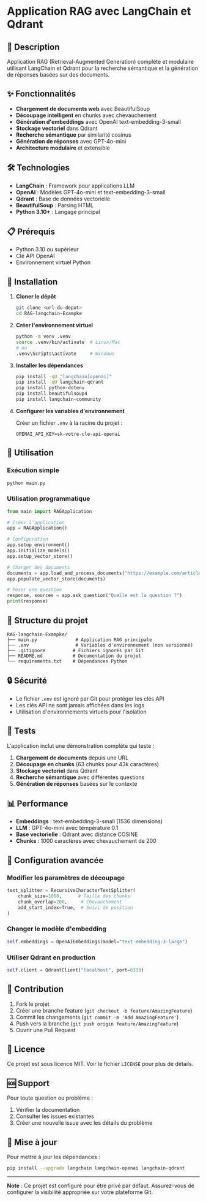 # Application RAG avec LangChain et Qdrant

## 🚀 Description

Application RAG (Retrieval-Augmented Generation) complète et modulaire utilisant LangChain et Qdrant pour la recherche sémantique et la génération de réponses basées sur des documents.

## ✨ Fonctionnalités

- **Chargement de documents web** avec BeautifulSoup
- **Découpage intelligent** en chunks avec chevauchement
- **Génération d'embeddings** avec OpenAI text-embedding-3-small
- **Stockage vectoriel** dans Qdrant
- **Recherche sémantique** par similarité cosinus
- **Génération de réponses** avec GPT-4o-mini
- **Architecture modulaire** et extensible

## 🛠️ Technologies

- **LangChain** : Framework pour applications LLM
- **OpenAI** : Modèles GPT-4o-mini et text-embedding-3-small
- **Qdrant** : Base de données vectorielle
- **BeautifulSoup** : Parsing HTML
- **Python 3.10+** : Langage principal

## 📋 Prérequis

- Python 3.10 ou supérieur
- Clé API OpenAI
- Environnement virtuel Python

## 🔧 Installation

1. **Cloner le dépôt**
   ```bash
   git clone <url-du-depot>
   cd RAG-langchain-Exampke
   ```

2. **Créer l'environnement virtuel**
   ```bash
   python -m venv .venv
   source .venv/bin/activate  # Linux/Mac
   # ou
   .venv\Scripts\activate     # Windows
   ```

3. **Installer les dépendances**
   ```bash
   pip install -qU "langchain[openai]"
   pip install -qU langchain-qdrant
   pip install python-dotenv
   pip install beautifulsoup4
   pip install langchain-community
   ```

4. **Configurer les variables d'environnement**
   
   Créer un fichier `.env` à la racine du projet :
   ```env
   OPENAI_API_KEY=sk-votre-cle-api-openai
   ```

## 🚀 Utilisation

### Exécution simple

```bash
python main.py
```

### Utilisation programmatique

```python
from main import RAGApplication

# Créer l'application
app = RAGApplication()

# Configuration
app.setup_environment()
app.initialize_models()
app.setup_vector_store()

# Charger des documents
documents = app.load_and_process_documents("https://example.com/article")
app.populate_vector_store(documents)

# Poser une question
response, sources = app.ask_question("Quelle est la question ?")
print(response)
```

## 📁 Structure du projet

```
RAG-langchain-Exampke/
├── main.py              # Application RAG principale
├── .env                 # Variables d'environnement (non versionné)
├── .gitignore          # Fichiers ignorés par Git
├── README.md           # Documentation du projet
└── requirements.txt    # Dépendances Python
```

## 🔒 Sécurité

- Le fichier `.env` est ignoré par Git pour protéger les clés API
- Les clés API ne sont jamais affichées dans les logs
- Utilisation d'environnements virtuels pour l'isolation

## 🧪 Tests

L'application inclut une démonstration complète qui teste :

1. **Chargement de documents** depuis une URL
2. **Découpage en chunks** (63 chunks pour 43k caractères)
3. **Stockage vectoriel** dans Qdrant
4. **Recherche sémantique** avec différentes questions
5. **Génération de réponses** basées sur le contexte

## 📊 Performance

- **Embeddings** : text-embedding-3-small (1536 dimensions)
- **LLM** : GPT-4o-mini avec température 0.1
- **Base vectorielle** : Qdrant avec distance COSINE
- **Chunks** : 1000 caractères avec chevauchement de 200

## 🔧 Configuration avancée

### Modifier les paramètres de découpage

```python
text_splitter = RecursiveCharacterTextSplitter(
    chunk_size=1000,      # Taille des chunks
    chunk_overlap=200,     # Chevauchement
    add_start_index=True,  # Suivi de position
)
```

### Changer le modèle d'embedding

```python
self.embeddings = OpenAIEmbeddings(model="text-embedding-3-large")
```

### Utiliser Qdrant en production

```python
self.client = QdrantClient("localhost", port=6333)
```

## 🤝 Contribution

1. Fork le projet
2. Créer une branche feature (`git checkout -b feature/AmazingFeature`)
3. Commit les changements (`git commit -m 'Add AmazingFeature'`)
4. Push vers la branche (`git push origin feature/AmazingFeature`)
5. Ouvrir une Pull Request

## 📝 Licence

Ce projet est sous licence MIT. Voir le fichier `LICENSE` pour plus de détails.

## 🆘 Support

Pour toute question ou problème :

1. Vérifier la documentation
2. Consulter les issues existantes
3. Créer une nouvelle issue avec les détails du problème

## 🔄 Mise à jour

Pour mettre à jour les dépendances :

```bash
pip install --upgrade langchain langchain-openai langchain-qdrant
```

---

**Note** : Ce projet est configuré pour être privé par défaut. Assurez-vous de configurer la visibilité appropriée sur votre plateforme Git. 